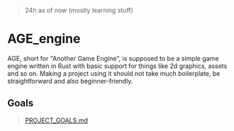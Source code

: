 >24h as of now (mostly learning stuff)
# AGE_engine
AGE, short for "Another Game Engine", is supposed to be a simple game engine written in Rust with basic support for things like 2d graphics, assets and so on. Making a project using it should not take much boilerplate, be straightforward and also beginner-friendly.
## Goals
> [PROJECT_GOALS.md](https://github.com/HQ2000-Rust/AGE_engine/blob/main/PROJECT_GOALS.md)
